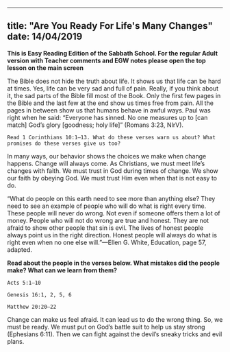 ---
title: "Are You Ready For Life's Many Changes"
date: 14/04/2019
--

**This is Easy Reading Edition of the Sabbath School. For the regular Adult version with Teacher comments and EGW notes please open the top lesson on the main screen**

The Bible does not hide the truth about life. It shows us that life can be hard at times. Yes, life can be very sad and full of pain. Really, if you think about it, the sad parts of the Bible fill most of the Book. Only the first few pages in the Bible and the last few at the end show us times free from pain. All the pages in between show us that humans behave in awful ways. Paul was right when he said: “Everyone has sinned. No one measures up to [can match] God’s glory [goodness; holy life]” (Romans 3:23, NIrV).  

`Read 1 Corinthians 10:1–13. What do these verses warn us about? What promises do these verses give us too?`

In many ways, our behavior shows the choices we make when change happens. Change will always come. As Christians, we must meet life’s changes with faith. We must trust in God during times of change. We show our faith by obeying God. We must trust Him even when that is not easy to do. 

“What do people on this earth need to see more than anything else? They need to see an example of people who will do what is right every time. These people will never do wrong. Not even if someone offers them a lot of money. People who will not do wrong are true and honest. They are not afraid to show other people that sin is evil. The lives of honest people always point us in the right direction. Honest people will always do what is right even when no one else will.”—Ellen G. White, Education, page 57, adapted. 

**Read about the people in the verses below. What mistakes did the people make? What can we learn from them?**

`Acts 5:1–10`

`Genesis 16:1, 2, 5, 6`

`Matthew 20:20–22`

Change can make us feel afraid. It can lead us to do the wrong thing. So, we must be ready. We must put on God’s battle suit to help us stay strong (Ephesians 6:11). Then we can fight against the devil’s sneaky tricks and evil plans.